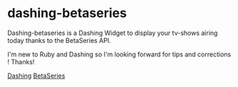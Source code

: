 # dashing-betaseries

Dashing-betaseries is a Dashing Widget to display your tv-shows airing today thanks to the BetaSeries API.

I'm new to Ruby and Dashing so I'm looking forward for tips and corrections ! Thanks!

[Dashing](http://shopify.github.com/dashing)
[BetaSeries](https://www.betaseries.com/)